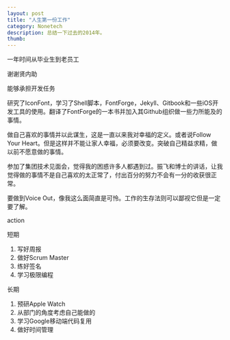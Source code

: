 ```yaml
---
layout: post
title: "人生第一份工作"
category: Nonetech
description: 总结一下过去的2014年。
thumb: 
---
```

一年时间从毕业生到老员工

谢谢贤内助

能够承担开发任务

研究了IconFont，学习了Shell脚本，FontForge，Jekyll、Gitbook和一些iOS开发工具的使用。翻译了FontForge的一本书并加入其Github组织做一些力所能及的事情。

做自己喜欢的事情并以此谋生，这是一直以来我对幸福的定义。或者说Follow Your Heart。但是这样并不能让家人幸福，必须要改变。突破自己精益求精，做以前不愿意做的事情。

参加了集团技术见面会，觉得我的困惑许多人都遇到过。振飞和博士的讲话，让我觉得做的事情不是自己喜欢的太正常了，付出百分的努力不会有一分的收获很正常。

要做到Voice Out，像我这么面简直是可怜。工作的生存法则可以鄙视它但是一定要了解。

action

短期
1. 写好周报
2. 做好Scrum Master
3. 练好签名
4. 学习极限编程

长期
1. 预研Apple Watch
2. 从部门的角度考虑自己能做的
3. 学习Google移动端代码复用
4. 做好时间管理